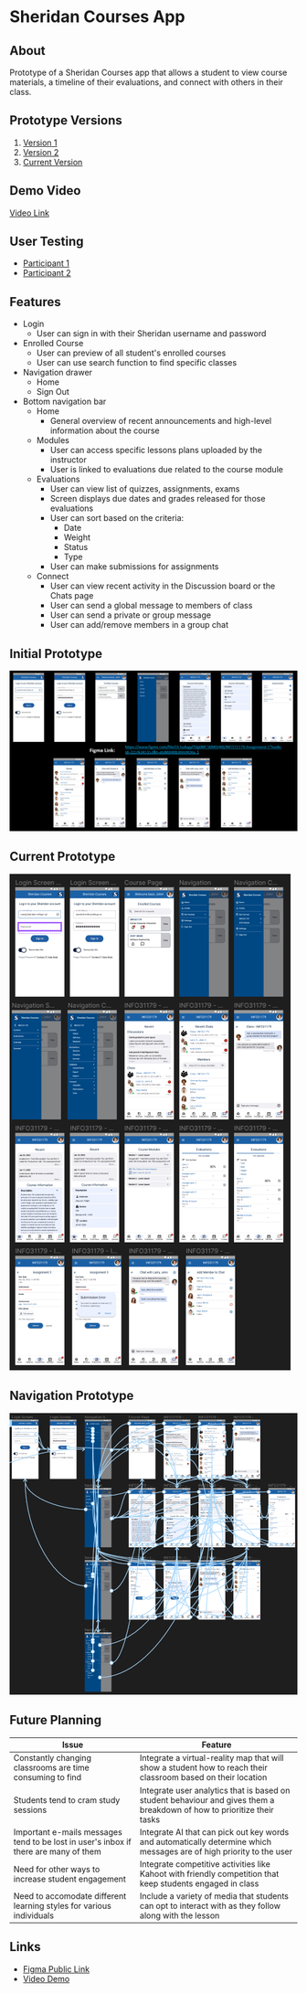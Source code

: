 # Sheridan Courses App

## About
Prototype of a Sheridan Courses app that allows a student to view course materials, a timeline of their evaluations, and connect with others in their class.

## Prototype Versions
1. [Version 1](https://www.figma.com/proto/Lh3udugyFlVg6MCSKMDrNB/INFO31179-Assignment-1)
2. [Version 2](https://www.figma.com/proto/y64qSogtrzWRCwtl4a0jX0/INFO31179-Assignment-2)
3. [Current Version](https://www.figma.com/proto/saz2X18zTmHxKTiLDkDxGq/INFO31179-Assignment-3-FINAL)

## Demo Video
[Video Link](https://youtu.be/6_RSYZF4V4A)

## User Testing
- [Participant 1](https://youtu.be/wxmx3KWWzj0)
- [Participant 2](https://youtu.be/NgFzlx_ztSE)

## Features
- Login
    - User can sign in with their Sheridan username and password
- Enrolled Course
    - User can preview of all student's enrolled courses
    - User can use search function to find specific classes
- Navigation drawer
    - Home
    - Sign Out
- Bottom navigation bar
    - Home
        - General overview of recent announcements and high-level information about the course
    - Modules
        - User can access specific lessons plans uploaded by the instructor
        - User is linked to evaluations due related to the course module
    - Evaluations
        - User can view list of quizzes, assignments, exams
        - Screen displays due dates and grades released for those evaluations
        - User can sort based on the criteria:
            - Date
            - Weight
            - Status
            - Type
        - User can make submissions for assignments
    - Connect
        - User can view recent activity in the Discussion board or the Chats page
        - User can send a global message to members of class
        - User can send a private or group message
        - User can add/remove members in a group chat

## Initial Prototype
![Initial Prototype](https://github.com/jmsot15/HCI-Prototype/blob/main/prototype1.png)

## Current Prototype
![Current Prototype](https://github.com/jmsot15/HCI-Prototype/blob/main/prototype2.png)

## Navigation Prototype
![Navigation Prototype](https://github.com/jmsot15/HCI-Prototype/blob/main/Navigation.png)

## Future Planning
| Issue | Feature |
| -- | -- |
| Constantly changing classrooms are time consuming to find | Integrate a virtual-reality map that will show a student how to reach their classroom based on their location |
| Students tend to cram study sessions | Integrate user analytics that is based on student behaviour and gives them a breakdown of how to prioritize their tasks |
| Important e-mails messages tend to be lost in user's inbox if there are many of them | Integrate AI that can pick out key words and automatically determine which messages are of high priority to the user
| Need for other ways to increase student engagement | Integrate competitive activities like Kahoot with friendly competition that keep students engaged in class |
| Need to accomodate different learning styles for various individuals | Include a variety of media that students can opt to interact with as they follow along with the lesson |

## Links
- [Figma Public Link](https://www.figma.com/proto/saz2X18zTmHxKTiLDkDxGq/INFO31179-Assignment-3-FINAL)
- [Video Demo](https://youtu.be/6_RSYZF4V4A)
